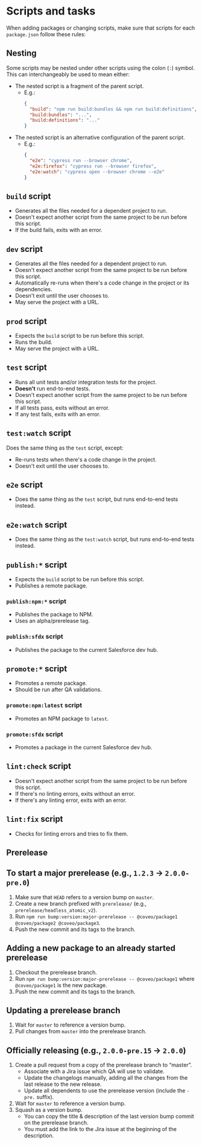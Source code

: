 # Scripts and tasks

When adding packages or changing scripts, make sure that scripts for each `package.json` follow these rules:

## Nesting

Some scripts may be nested under other scripts using the colon (`:`) symbol. This can interchangeably be used to mean either:

- The nested script is a fragment of the parent script.
  - E.g.:
    ```json
    {
      "build": "npm run build:bundles && npm run build:definitions",
      "build:bundles": "...",
      "build:definitions": "..."
    }
    ```
- The nested script is an alternative configuration of the parent script.
  - E.g.:
    ```json
    {
      "e2e": "cypress run --browser chrome",
      "e2e:firefox": "cypress run --browser firefox",
      "e2e:watch": "cypress open --browser chrome --e2e"
    }
    ```

## `build` script

- Generates all the files needed for a dependent project to run.
- Doesn't expect another script from the same project to be run before this script.
- If the build fails, exits with an error.

## `dev` script

- Generates all the files needed for a dependent project to run.
- Doesn't expect another script from the same project to be run before this script.
- Automatically re-runs when there's a code change in the project or its dependencies.
- Doesn't exit until the user chooses to.
- May serve the project with a URL.

## `prod` script

- Expects the `build` script to be run before this script.
- Runs the build.
- May serve the project with a URL.

## `test` script

- Runs all unit tests and/or integration tests for the project.
- **Doesn't** run end-to-end tests.
- Doesn't expect another script from the same project to be run before this script.
- If all tests pass, exits without an error.
- If any test fails, exits with an error.

## `test:watch` script

Does the same thing as the `test` script, except:

- Re-runs tests when there's a code change in the project.
- Doesn't exit until the user chooses to.

## `e2e` script

- Does the same thing as the `test` script, but runs end-to-end tests instead.

## `e2e:watch` script

- Does the same thing as the `test:watch` script, but runs end-to-end tests instead.

## `publish:*` script

- Expects the `build` script to be run before this script.
- Publishes a remote package.

### `publish:npm:*` script

- Publishes the package to NPM.
- Uses an alpha/prerelease tag.

### `publish:sfdx` script

- Publishes the package to the current Salesforce dev hub.

## `promote:*` script

- Promotes a remote package.
- Should be run after QA validations.

### `promote:npm:latest` script

- Promotes an NPM package to `latest`.

### `promote:sfdx` script

- Promotes a package in the current Salesforce dev hub.

## `lint:check` script

- Doesn't expect another script from the same project to be run before this script.
- If there's no linting errors, exits without an error.
- If there's any linting error, exits with an error.

## `lint:fix` script

- Checks for linting errors and tries to fix them.

## Prerelease

## To start a major prerelease (e.g., `1.2.3` → `2.0.0-pre.0`)

1. Make sure that `HEAD` refers to a version bump on `master`.
2. Create a new branch prefixed with `prerelease/` (e.g., `prerelease/headless_atomic_v2`).
3. Run `npm run bump:version:major-prerelease -- @coveo/package1 @coveo/package2 @coveo/package3`.
4. Push the new commit and its tags to the branch.

## Adding a new package to an already started prerelease

1. Checkout the prerelease branch.
2. Run `npm run bump:version:major-prerelease -- @coveo/package1` where `@coveo/package1` is the new package.
3. Push the new commit and its tags to the branch.

## Updating a prerelease branch

1. Wait for `master` to reference a version bump.
2. Pull changes from `master` into the prerelease branch.

## Officially releasing (e.g., `2.0.0-pre.15` → `2.0.0`)

1. Create a pull request from a copy of the prerelease branch to “master”.
   - Associate with a Jira issue which QA will use to validate.
   - Update the changelogs manually, adding all the changes from the last release to the new release.
   - Update all dependents to use the prerelease version (include the `-pre.` suffix).
2. Wait for `master` to reference a version bump.
3. Squash as a version bump.
   - You can copy the title & description of the last version bump commit on the prerelease branch.
   - You must add the link to the Jira issue at the beginning of the description.
